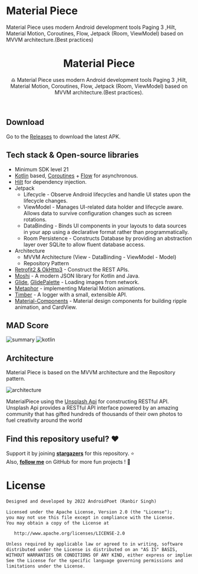 # Material Piece
Material Piece uses modern Android development tools Paging 3 ,Hilt, Material Motion, Coroutines, Flow, Jetpack (Room, ViewModel) based on MVVM architecture.(Best practices)




<h1 align="center">Material Piece</h1>



<p align="center">  
♎ Material Piece uses modern Android development tools Paging 3 ,Hilt, Material Motion, Coroutines, Flow, Jetpack (Room, ViewModel) based on MVVM architecture.(Best practices).
</p>
</br>



## Download
Go to the [Releases](https://github.com/AndroidPoet/MaterialPiece/releases) to download the latest APK.

## Tech stack & Open-source libraries
- Minimum SDK level 21
- [Kotlin](https://kotlinlang.org/) based, [Coroutines](https://github.com/Kotlin/kotlinx.coroutines) + [Flow](https://kotlin.github.io/kotlinx.coroutines/kotlinx-coroutines-core/kotlinx.coroutines.flow/) for asynchronous.
- [Hilt](https://dagger.dev/hilt/) for dependency injection.
- Jetpack
  - Lifecycle - Observe Android lifecycles and handle UI states upon the lifecycle changes.
  - ViewModel - Manages UI-related data holder and lifecycle aware. Allows data to survive configuration changes such as screen rotations.
  - DataBinding - Binds UI components in your layouts to data sources in your app using a declarative format rather than programmatically.
  - Room Persistence - Constructs Database by providing an abstraction layer over SQLite to allow fluent database access.
- Architecture
  - MVVM Architecture (View - DataBinding - ViewModel - Model)
  - Repository Pattern
- [Retrofit2 & OkHttp3](https://github.com/square/retrofit) - Construct the REST APIs.
- [Moshi](https://github.com/square/moshi/) - A modern JSON library for Kotlin and Java.
- [Glide](https://github.com/bumptech/glide), [GlidePalette](https://github.com/florent37/GlidePalette) - Loading images from network.
- [Metaphor](https://github.com/AndroidPoet/Metaphor) - implementing Material Motion animations.
- [Timber](https://github.com/JakeWharton/timber) - A logger with a small, extensible API.
- [Material-Components](https://github.com/material-components/material-components-android) - Material design components for building ripple animation, and CardView.

## MAD Score
![summary](https://user-images.githubusercontent.com/24237865/102366914-84f6b000-3ffc-11eb-8d49-b20694239782.png)
![kotlin](https://user-images.githubusercontent.com/24237865/102366932-8a53fa80-3ffc-11eb-8131-fd6745a6f079.png)

## Architecture
Material Piece is based on the MVVM architecture and the Repository pattern.

![architecture](https://user-images.githubusercontent.com/24237865/77502018-f7d36000-6e9c-11ea-92b0-1097240c8689.png)



MaterialPiece using the [Unsplash Api](https://Unsplash.com/) for constructing RESTful API.<br>
Unsplash Api provides a RESTful API interface powered by an amazing community that has gifted hundreds of thousands of their own photos to fuel creativity around the world

## Find this repository useful? :heart:
Support it by joining __[stargazers](https://github.com/AndroidPoet/MaterialPiece/stargazers)__ for this repository. :star: <br>
Also, __[follow me](https://github.com/AndroidPoet)__ on GitHub for more fun projects ! 🤩

# License
```xml
Designed and developed by 2022 AndroidPoet (Ranbir Singh)

Licensed under the Apache License, Version 2.0 (the "License");
you may not use this file except in compliance with the License.
You may obtain a copy of the License at

   http://www.apache.org/licenses/LICENSE-2.0

Unless required by applicable law or agreed to in writing, software
distributed under the License is distributed on an "AS IS" BASIS,
WITHOUT WARRANTIES OR CONDITIONS OF ANY KIND, either express or implied.
See the License for the specific language governing permissions and
limitations under the License.
```






